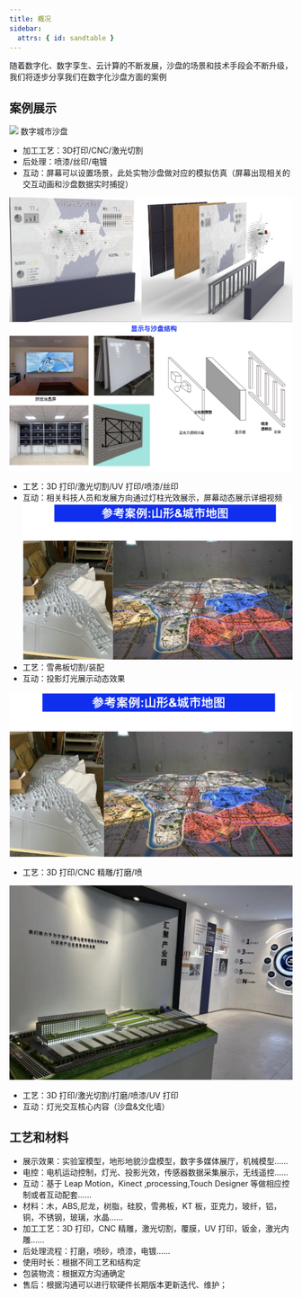 ```yaml
---
title: 概况
sidebar:
  attrs: { id: sandtable }
---
```


随着数字化、数字孪生、云计算的不断发展，沙盘的场景和技术手段会不断升级，我们将逐步分享我们在数字化沙盘方面的案例
## 案例展示
![](https://nexmaker-profabx.oss-cn-hangzhou.aliyuncs.com/img/WX20250505-222122%402x.png)
数字城市沙盘
- 加工工艺：3D打印/CNC/激光切割
- 后处理：喷漆/丝印/电镀
- 互动：屏幕可以设置场景，此处实物沙盘做对应的模拟仿真（屏幕出现相关的交互动画和沙盘数据实时捕捉）

![](https://raw.githubusercontent.com/bobwu0214/imageuploadservice/main/img/WX20221211-222241@2x.png)
![](https://raw.githubusercontent.com/bobwu0214/imageuploadservice/main/img/WX20221211-222336@2x.png)

- 工艺：3D 打印/激光切割/UV 打印/喷漆/丝印
- 互动：相关科技人员和发展方向通过灯柱光效展示，屏幕动态展示详细视频
  ![](https://raw.githubusercontent.com/bobwu0214/imageuploadservice/main/img/WX20221211-222549@2x.png)
- 工艺：雪弗板切割/装配
- 互动：投影灯光展示动态效果

![](https://raw.githubusercontent.com/bobwu0214/imageuploadservice/main/img/WX20221211-222549@2x.png)

- 工艺：3D 打印/CNC 精雕/打磨/喷

![](https://raw.githubusercontent.com/bobwu0214/imageuploadservice/main/img/WX20221211-223000@2x.png)

- 工艺：3D 打印/激光切割/打磨/喷漆/UV 打印
- 互动：灯光交互核心内容（沙盘&文化墙）

## 工艺和材料

- 展示效果：实验室模型，地形地貌沙盘模型，数字多媒体展厅，机械模型……
- 电控：电机运动控制，灯光、投影光效，传感器数据采集展示，无线遥控……
- 互动：基于 Leap Motion，Kinect ,processing,Touch Designer 等做相应控制或者互动配套……
- 材料：木，ABS,尼龙，树脂，硅胶，雪弗板，KT 板，亚克力，玻纤，铝，铜，不锈钢，玻璃，水晶……
- 加工工艺：3D 打印，CNC 精雕，激光切割，覆膜，UV 打印，钣金，激光内雕……
- 后处理流程：打磨，喷砂，喷漆，电镀……
- 使用时长：根据不同工艺和结构定
- 包装物流：根据双方沟通确定
- 售后：根据沟通可以进行软硬件长期版本更新迭代、维护；
